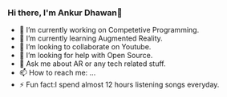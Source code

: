 ### Hi there, I'm Ankur Dhawan👋

- 🔭 I’m currently working on Competetive Programming.
- 🌱 I’m currently learning Augmented Reality.
- 👯 I’m looking to collaborate on Youtube.
- 🤔 I’m looking for help with Open Source.
- 💬 Ask me about AR or any tech related stuff.
- 📫 How to reach me: ...
- ⚡ Fun fact:I spend almost 12 hours listening songs everyday.
